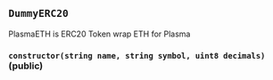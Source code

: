 ## `DummyERC20`



PlasmaETH is ERC20 Token wrap ETH for Plasma


### `constructor(string name, string symbol, uint8 decimals)` (public)






